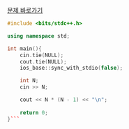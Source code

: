 [문제 바로가기](https://boj.kr/15439)

```c++
#include <bits/stdc++.h>

using namespace std;

int main(){
    cin.tie(NULL);
    cout.tie(NULL);
    ios_base::sync_with_stdio(false);

    int N;
    cin >> N;

    cout << N * (N - 1) << "\n";
    
    return 0;
}```
